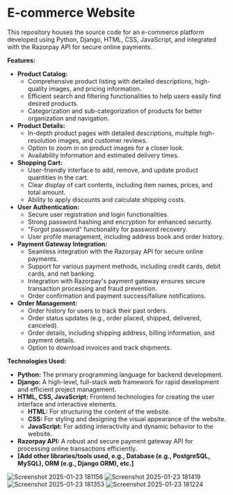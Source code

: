 # E-commerce Website

This repository houses the source code for an e-commerce platform developed using Python, Django, HTML, CSS, JavaScript, and integrated with the Razorpay API for secure online payments.

**Features:**

* **Product Catalog:**
    - Comprehensive product listing with detailed descriptions, high-quality images, and pricing information.
    - Efficient search and filtering functionalities to help users easily find desired products.
    - Categorization and sub-categorization of products for better organization and navigation.
* **Product Details:**
    - In-depth product pages with detailed descriptions, multiple high-resolution images, and customer reviews.
    - Option to zoom in on product images for a closer look.
    - Availability information and estimated delivery times.
* **Shopping Cart:**
    - User-friendly interface to add, remove, and update product quantities in the cart.
    - Clear display of cart contents, including item names, prices, and total amount.
    - Ability to apply discounts and calculate shipping costs.
* **User Authentication:**
    - Secure user registration and login functionalities.
    - Strong password hashing and encryption for enhanced security.
    - "Forgot password" functionality for password recovery.
    - User profile management, including address book and order history.
* **Payment Gateway Integration:**
    - Seamless integration with the Razorpay API for secure online payments.
    - Support for various payment methods, including credit cards, debit cards, and net banking.
    - Integration with Razorpay's payment gateway ensures secure transaction processing and fraud prevention.
    - Order confirmation and payment success/failure notifications.
* **Order Management:**
    - Order history for users to track their past orders.
    - Order status updates (e.g., order placed, shipped, delivered, canceled).
    - Order details, including shipping address, billing information, and payment details.
    - Option to download invoices and track shipments.

**Technologies Used:**

- **Python:** The primary programming language for backend development.
- **Django:** A high-level, full-stack web framework for rapid development and efficient project management.
- **HTML, CSS, JavaScript:** Frontend technologies for creating the user interface and interactive elements.
    - **HTML:** For structuring the content of the website.
    - **CSS:** For styling and designing the visual appearance of the website.
    - **JavaScript:** For adding interactivity and dynamic behavior to the website.
- **Razorpay API:** A robust and secure payment gateway API for processing online transactions efficiently.
- **[Add other libraries/tools used, e.g., Database (e.g., PostgreSQL, MySQL), ORM (e.g., Django ORM), etc.]**

![Screenshot 2025-01-23 181156](https://github.com/user-attachments/assets/d8835495-2590-43a6-82c7-d1aa0d1a0566)
![Screenshot 2025-01-23 181419](https://github.com/user-attachments/assets/5d64d4f3-061d-46ea-a96a-098b0bc12f58)
![Screenshot 2025-01-23 181353](https://github.com/user-attachments/assets/53aa749d-14e4-4582-9869-96e42d8f88e7)
![Screenshot 2025-01-23 181224](https://github.com/user-attachments/assets/368fa304-c186-42f8-83c5-cac4a2b7150e)




